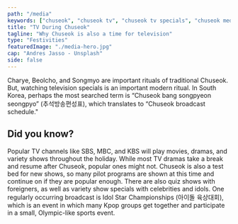 ```yaml
---
path: "/media"
keywords: ["chuseok", "chuseok tv", "chuseok tv specials", "chuseok media", "chuseok shows", "추석방송편성표"]
title: "TV During Chuseok"
tagline: "Why Chuseok is also a time for television"
type: "Festivities"
featuredImage: "./media-hero.jpg"
cap: "Andres Jasso - Unsplash"
side: false
---
```


<p>
Charye, Beolcho, and Songmyo are important rituals of traditional Chuseok. But, watching television specials is an important modern ritual. In South Korea, perhaps the most searched term is “Chuseok bang songpyeon seongpyo” (추석방송편성표), which translates to “Chuseok broadcast schedule."
</p>
<h2 class="blog-header--2">Did you know?</h2>
<p>
Popular TV channels like SBS, MBC, and KBS will play movies, dramas, and variety shows throughout the holiday. While most TV dramas take a break and resume after Chuseok, popular ones might not. Chuseok is also a test bed for new shows, so many pilot programs are shown at this time and continue on if they are popular enough. There are also quiz shows with foreigners, as well as variety show specials with celebrities and idols. One regularly occurring broadcast is Idol Star Championships (아이돌 육상대회), which is an event in which many Kpop groups get together and participate in a small, Olympic-like sports event. 
</p>
